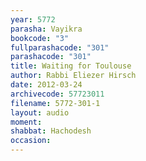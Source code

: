 ```yaml
---
year: 5772
parasha: Vayikra
bookcode: "3"
fullparashacode: "301"
parashacode: "301"
title: Waiting for Toulouse
author: Rabbi Eliezer Hirsch
date: 2012-03-24
archivecode: 57723011
filename: 5772-301-1
layout: audio
moment: 
shabbat: Hachodesh
occasion: 
---
```

